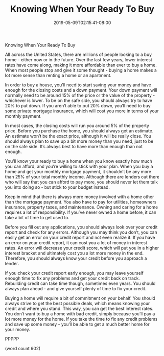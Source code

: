 ﻿---
title: "Knowing When Your Ready To Buy"
date: 2019-05-09T02:15:41-08:00
description: "Real Estate Tips for Web Success"
featured_image: "/images/Real Estate.jpg"
tags: ["Real Estate"]
---

Knowing When Your Ready To Buy

All across the United States, there are millions of people looking to a buy home - either now or in the future.  Over the last few years, lower interest rates have come along, making it more affordable than ever to buy a home.  When most people stop and give it some thought - buying a home makes a lot more sense than renting a home or an apartment.

In order to buy a house, you’ll need to start saving your money and have enough for the closing costs and a down payment.  Your down payment will normally need to be around 15% of the price or the value of the property - whichever is lower.  To be on the safe side, you should always try to have 20% to put down.  If you aren’t able to put 20% down, you’ll need to buy some private mortgage insurance, which will cost you more in terms of your monthly payment.

In most cases, the closing costs will run you around 5% of the property price.  Before you purchase the home, you should always get an estimate.  An estimate won’t be the exact price, although it will be really close.  You should always plan to save up a bit more money than you need, just to be on the safe side.  It’s always best to have more than enough than not enough.

You’ll know your ready to buy a home when you know exactly how much you can afford, and you’re willing to stick with your plan.  When you buy a home and get your monthly mortgage payment, it shouldn’t be any more than 25% of your total monthly income.  Although there are lenders out there who will say that you can afford to pay more, you should never let them talk you into doing so - but stick to your budget instead.

Keep in mind that there is always more money involved with a home other than the mortgage payment.  You also have to pay for utilities, homeowners insurance, property taxes, and maintenance.  Owning and caring for a home requires a lot of responsibility.  If you’ve never owned a home before, it can take a bit of time to get used to.

Before you fill out any applications, you should always look over your credit report and check for any errors.  Although you may think you don’t, you can easily get an error on your credit report and not even realize it.  If you have an error on your credit report, it can cost you a lot of money in interest rates.  An error will decrease your credit score, which will put you in a higher interest bracket and ultimately cost you a lot more money in the end.  Therefore, you should always know your credit before you approach a lender.

If you check your credit report early enough, you may leave yourself enough time to fix any problems and get your credit back on track.  Rebuilding credit can take time though, sometimes even years.  You should always plan ahead - and give yourself plenty of time to fix your credit.

Buying a home will require a bit of commitment on your behalf.  You should always strive to get the best possible deals, which means knowing your credit and where you stand.  This way, you can get the best interest rates.  You don’t want to buy a home with bad credit, simply because you’ll pay a lot more money for the home.  If you take the time to fix any credit problems and save up some money - you’ll be able to get a much better home for your money.

PPPPP

(word count 602)
